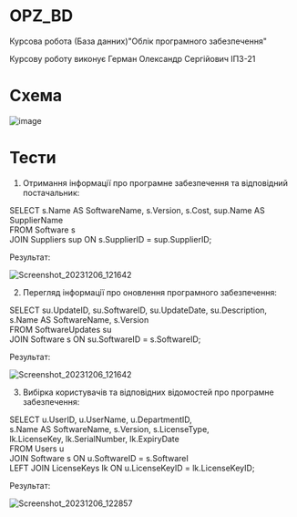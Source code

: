 # OPZ_BD
Курсова робота (База данних)"Облік програмного забезпечення"

Курсову роботу виконує Герман Олександр Сергійович ІПЗ-21

# Схема

![image](https://github.com/Skiffov/OPZ_BD/assets/51057115/11b75e13-7dab-4f42-8565-d0f8a88dc8f1)

# Тести

   1. Отримання інформації про програмне забезпечення та відповідний постачальник:

SELECT s.Name AS SoftwareName, s.Version, s.Cost, sup.Name AS SupplierName  
FROM Software s  
JOIN Suppliers sup ON s.SupplierID = sup.SupplierID;

 Результат: 

![Screenshot_20231206_121642](https://github.com/Skiffov/OPZ_BD/assets/51057115/b76cee66-69df-4fa8-82ab-dfec2a44f485)

   2. Перегляд інформації про оновлення програмного забезпечення:

SELECT su.UpdateID, su.SoftwareID, su.UpdateDate, su.Description,  
s.Name AS SoftwareName, s.Version  
FROM SoftwareUpdates su  
JOIN Software s ON su.SoftwareID = s.SoftwareID;

Результат: 

![Screenshot_20231206_121642](https://github.com/Skiffov/OPZ_BD/assets/51057115/62cb6d5f-f0e4-4a50-955e-6ab7e09f1bae)

   3. Вибірка користувачів та відповідних відомостей про програмне забезпечення:

   SELECT u.UserID, u.UserName, u.DepartmentID,  
   s.Name AS SoftwareName, s.Version, s.LicenseType,  
   lk.LicenseKey, lk.SerialNumber, lk.ExpiryDate  
   FROM Users u  
   JOIN Software s ON u.SoftwareID = s.SoftwareI  
   LEFT JOIN LicenseKeys lk ON u.LicenseKeyID = lk.LicenseKeyID;

Результат: 

![Screenshot_20231206_122857](https://github.com/Skiffov/OPZ_BD/assets/51057115/b58e383d-f3c0-4aa2-b5a9-57980d6dbdad)

